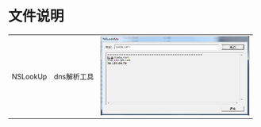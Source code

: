 <h1>文件说明</h1>
<table width="*">
<tr> 
<td>NSLookUp</td>
<td>dns解析工具</td>
<td><img src="img/nslookup.png" width="300px" height="160px" /></td>
</tr>
</table>
